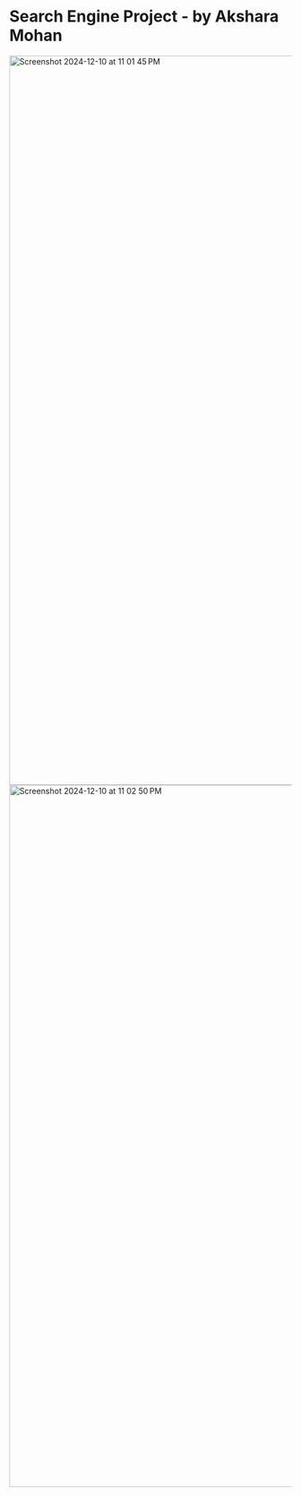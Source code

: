 # Search Engine Project - by Akshara Mohan
<img width="1302" alt="Screenshot 2024-12-10 at 11 01 45 PM" src="https://github.com/user-attachments/assets/73da8e8e-07df-4b2b-92ab-9933a2fbf589">
<img width="1253" alt="Screenshot 2024-12-10 at 11 02 50 PM" src="https://github.com/user-attachments/assets/7fd59324-9af9-4fdd-9581-a64653bb5fab">
